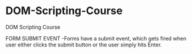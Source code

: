 # DOM-Scripting-Course
DOM Scripting Course

FORM SUBMIT EVENT
-Forms have a submit event, which gets fired when user either clicks the submit button or the user simply hits Enter.
